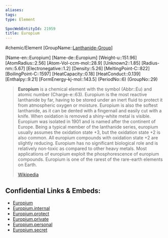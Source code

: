 ```yaml
---
aliases: 
tags: 
type: Element

SpocWebEntityId: 21959
title: Europium
---
```


#chemic/Element 
[GroupName::[Lanthanide-Group](chemic/Elements/Lanthanide-Group.md)]

[Name-en::Europium]
[Name-de::Europium]
[Weight-u::151.96]
[AtomRadius::2.56]
[Atom-Vol-ccm-mol::28.9]
[Unknown2::1.85]
[Radius-nm::5.67]
[Electronegative::1.2]
[Density::5.26]
[MeltingPoint-C::822]
[BoilingPoint-C::1597]
[HeatCapacity::0.18]
[HeatConduct::0.139]
[Enthalpy::9.21]
[FormEnergy-kj-mol::143.5]
(PeriodNo::6)
(GroupNo::29)



> **Europium** is a chemical element with the symbol (Abbr::Eu) and atomic number (Charge-e::63). Europium is the most reactive lanthanide by far, having to be stored under an inert fluid to protect it from atmospheric oxygen or moisture. Europium is also the softest lanthanide, as it can be dented with a fingernail and easily cut with a knife. When oxidation is removed a shiny-white metal is visible. Europium was isolated in 1901 and is named after the continent of Europe. Being a typical member of the lanthanide series, europium usually assumes the oxidation state +3, but the oxidation state +2 is also common. All europium compounds with oxidation state +2 are slightly reducing. Europium has no significant biological role and is relatively non-toxic as compared to other heavy metals. Most applications of europium exploit the phosphorescence of europium compounds. Europium is one of the rarest of the rare-earth elements on Earth.
>
> [Wikipedia](https://en.wikipedia.org/wiki/Europium)




## Confidential Links & Embeds: 
- [Europium](../../../../_public/chemic/Elements/Lanthanide-Group/Europium.md) 
- [Europium.internal](../../../../_internal/chemic/Elements/Lanthanide-Group/Europium.internal.md) 
- [Europium.protect](../../../../_protect/chemic/Elements/Lanthanide-Group/Europium.protect.md) 
- [Europium.private](../../../../_private/chemic/Elements/Lanthanide-Group/Europium.private.md) 
- [Europium.personal](../../../../_personal/chemic/Elements/Lanthanide-Group/Europium.personal.md) 
- [Europium.secret](../../../../_secret/chemic/Elements/Lanthanide-Group/Europium.secret.md) 
